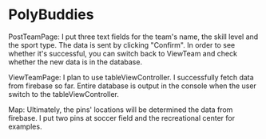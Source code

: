# PolyBuddies

PostTeamPage:
I put three text fields for the team's name, the skill level and the sport type. The data is sent by clicking "Confirm". In order to see whether it's successful, you can switch back to ViewTeam and check whether the new data is in the database.

ViewTeamPage:
I plan to use tableViewController. I successfully fetch data from firebase so far. Entire database is output in the console when the user switch to the tableViewController.

Map:
Ultimately, the pins' locations will be determined the data from firebase. I put two pins at soccer field and the recreational center for examples.
